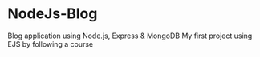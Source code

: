 # NodeJs-Blog
 Blog application using Node.js, Express & MongoDB
 My first project using EJS by following a course
